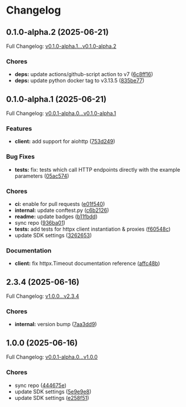 # Changelog

## 0.1.0-alpha.2 (2025-06-21)

Full Changelog: [v0.1.0-alpha.1...v0.1.0-alpha.2](https://github.com/Boomchainlab/Chonk9k-suite/compare/v0.1.0-alpha.1...v0.1.0-alpha.2)

### Chores

* **deps:** update actions/github-script action to v7 ([6c8ff16](https://github.com/Boomchainlab/Chonk9k-suite/commit/6c8ff16ca31b22fae42603b36e47edfb20d5dd81))
* **deps:** update python docker tag to v3.13.5 ([835be77](https://github.com/Boomchainlab/Chonk9k-suite/commit/835be77f39564602a70e5ed3ec38d0009d77a057))

## 0.1.0-alpha.1 (2025-06-21)

Full Changelog: [v0.0.1-alpha.0...v0.1.0-alpha.1](https://github.com/Boomchainlab/Chonk9k-suite/compare/v0.0.1-alpha.0...v0.1.0-alpha.1)

### Features

* **client:** add support for aiohttp ([753d249](https://github.com/Boomchainlab/Chonk9k-suite/commit/753d24980cc8062f655ef147911467474de27aff))


### Bug Fixes

* **tests:** fix: tests which call HTTP endpoints directly with the example parameters ([05ac574](https://github.com/Boomchainlab/Chonk9k-suite/commit/05ac574375c65b5b5b8b662d186dee026140fb96))


### Chores

* **ci:** enable for pull requests ([e01f540](https://github.com/Boomchainlab/Chonk9k-suite/commit/e01f540c0b1da87d271a9c64123712968a04fc48))
* **internal:** update conftest.py ([c6b2126](https://github.com/Boomchainlab/Chonk9k-suite/commit/c6b2126de4beb707979114003f572c7db3b0f796))
* **readme:** update badges ([b11fbdd](https://github.com/Boomchainlab/Chonk9k-suite/commit/b11fbdd3a94b88b7dfb7a17a8b72c94436a01143))
* sync repo ([936ba01](https://github.com/Boomchainlab/Chonk9k-suite/commit/936ba01036f0c8875d99fb7edf323e2317d537c1))
* **tests:** add tests for httpx client instantiation & proxies ([f60548c](https://github.com/Boomchainlab/Chonk9k-suite/commit/f60548ce4cd9aea75eacdc49f91e04f05c1828a9))
* update SDK settings ([3262653](https://github.com/Boomchainlab/Chonk9k-suite/commit/3262653b3bf84813d2600f1f19fa71b8b2047255))


### Documentation

* **client:** fix httpx.Timeout documentation reference ([affc48b](https://github.com/Boomchainlab/Chonk9k-suite/commit/affc48bd223100919b7aeef1dc11f00958acfcd0))

## 2.3.4 (2025-06-16)

Full Changelog: [v1.0.0...v2.3.4](https://github.com/Boomchainlab/agu-token/compare/v1.0.0...v2.3.4)

### Chores

* **internal:** version bump ([7aa3dd9](https://github.com/Boomchainlab/agu-token/commit/7aa3dd90bd56c3f8aca9dba05b83133b32aa6507))

## 1.0.0 (2025-06-16)

Full Changelog: [v0.0.1-alpha.0...v1.0.0](https://github.com/Boomchainlab/agu-token/compare/v0.0.1-alpha.0...v1.0.0)

### Chores

* sync repo ([444675e](https://github.com/Boomchainlab/agu-token/commit/444675ef106b91d68404803b0d104c0e406dccd4))
* update SDK settings ([5e9e9e8](https://github.com/Boomchainlab/agu-token/commit/5e9e9e8e2fdc9c4e8d36c99055f6ee469eb56d5f))
* update SDK settings ([e258f51](https://github.com/Boomchainlab/agu-token/commit/e258f516ed254c5649d2e2e3bd4e8469412f2da3))
